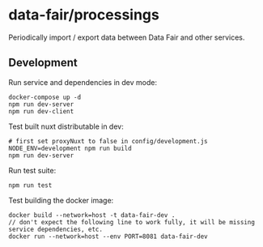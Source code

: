 # data-fair/processings

Periodically import / export data between Data Fair and other services.

## Development

Run service and dependencies in dev mode:

```
docker-compose up -d
npm run dev-server
npm run dev-client
```

Test built nuxt distributable in dev:

```
# first set proxyNuxt to false in config/development.js
NODE_ENV=development npm run build
npm run dev-server
```

Run test suite:

```
npm run test
```

Test building the docker image:

```
docker build --network=host -t data-fair-dev .
// don't expect the following line to work fully, it will be missing service dependencies, etc.
docker run --network=host --env PORT=8081 data-fair-dev
```